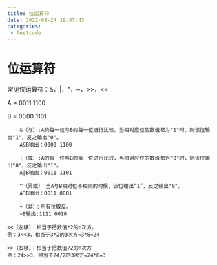 ```yaml
---
title: 位运算符
date: 2022-08-24 19:47:43
categories: 
 - leetcode
---
```


# 位运算符
常见位运算符：&，|，^，~，>>，<<

A = 0011 1100

B = 0000 1101

```
    &（与）:A的每一位与B的每一位进行比较，当相对应位的数值都为"1"时，则该位输出"1"，反之输出"0"。
    A&B输出：0000 1100
        
    |（或）:A的每一位与B的每一位进行比较，当相对应位的数值都为"0"时，则该位输出"0"，反之输出"1"。
    A|B输出：0011 1101
        
    ^（异或）：当A与B相对位不相同的时候，该位输出“1”，反之输出"0"。
    A^B输出：0011 0001
        
    ~（非）：所有位取反。
    ~B输出:1111 0010
```

```
<<（左移）：相当于把数值*2的n次方。
例：3<<3，相当于3*2的3次方=3*8=24

>>（右移）：相当于把数值/2的n次方
例：24>>3，相当于24/2的3次方=24*8=3
```